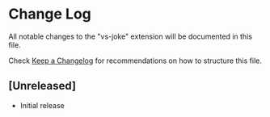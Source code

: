 # Change Log
All notable changes to the "vs-joke" extension will be documented in this file.

Check [Keep a Changelog](http://keepachangelog.com/) for recommendations on how to structure this file.

## [Unreleased]
- Initial release
